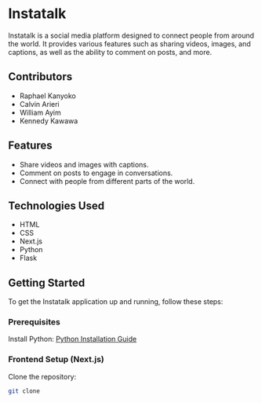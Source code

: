 # Instatalk

Instatalk is a social media platform designed to connect people from around the world. It provides various features such as sharing videos, images, and captions, as well as the ability to comment on posts, and more.

## Contributors

- Raphael Kanyoko
- Calvin Arieri
- William Ayim
- Kennedy Kawawa

## Features

- Share videos and images with captions.
- Comment on posts to engage in conversations.
- Connect with people from different parts of the world.

## Technologies Used

- HTML
- CSS
- Next.js
- Python
- Flask

## Getting Started

To get the Instatalk application up and running, follow these steps:

### Prerequisites

Install Python: [Python Installation Guide](https://www.python.org/downloads/)

### Frontend Setup (Next.js)

Clone the repository:
```bash
git clone 
